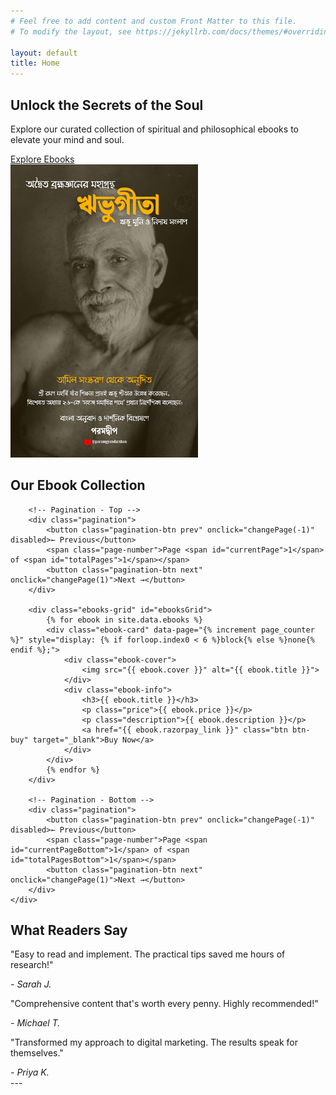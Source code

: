 ```yaml
---
# Feel free to add content and custom Front Matter to this file.
# To modify the layout, see https://jekyllrb.com/docs/themes/#overriding-theme-defaults

layout: default
title: Home
---
```


<!-- Hero Section -->
<section class="hero">
    <div class="container">
        <div class="hero-content">
            <div class="hero-text">
                <h1>Unlock the Secrets of the Soul</h1>
                <p>Explore our curated collection of spiritual and philosophical ebooks to elevate your mind and soul.</p>
                <a href="#ebooks" class="btn btn-primary">Explore Ebooks</a>
            </div>
            <div class="hero-image">
                <img src="/assets/images/ribhu-gita-ঋভু-গীতা-Sri-Ramana-Maharshi.png" alt="Ebook Collection" width="300">
            </div>
        </div>
    </div>
</section>

<!-- Ebook Showcase -->
<section id="ebooks" class="ebooks-section">
    <div class="container">
        <h2>Our Ebook Collection</h2>
        
        <!-- Pagination - Top -->
        <div class="pagination">
            <button class="pagination-btn prev" onclick="changePage(-1)" disabled>← Previous</button>
            <span class="page-number">Page <span id="currentPage">1</span> of <span id="totalPages">1</span></span>
            <button class="pagination-btn next" onclick="changePage(1)">Next →</button>
        </div>

        <div class="ebooks-grid" id="ebooksGrid">
            {% for ebook in site.data.ebooks %}
            <div class="ebook-card" data-page="{% increment page_counter %}" style="display: {% if forloop.index0 < 6 %}block{% else %}none{% endif %};">
                <div class="ebook-cover">
                    <img src="{{ ebook.cover }}" alt="{{ ebook.title }}">
                </div>
                <div class="ebook-info">
                    <h3>{{ ebook.title }}</h3>
                    <p class="price">{{ ebook.price }}</p>
                    <p class="description">{{ ebook.description }}</p>
                    <a href="{{ ebook.razorpay_link }}" class="btn btn-buy" target="_blank">Buy Now</a>
                </div>
            </div>
            {% endfor %}
        </div>

        <!-- Pagination - Bottom -->
        <div class="pagination">
            <button class="pagination-btn prev" onclick="changePage(-1)" disabled>← Previous</button>
            <span class="page-number">Page <span id="currentPageBottom">1</span> of <span id="totalPagesBottom">1</span></span>
            <button class="pagination-btn next" onclick="changePage(1)">Next →</button>
        </div>
    </div>
</section>

<!-- Testimonials Section -->
<section class="testimonials">
    <div class="container">
        <h2>What Readers Say</h2>
        <div class="testimonials-grid">
            <div class="testimonial">
                <p>"Easy to read and implement. The practical tips saved me hours of research!"</p>
                <cite>- Sarah J.</cite>
            </div>
            <div class="testimonial">
                <p>"Comprehensive content that's worth every penny. Highly recommended!"</p>
                <cite>- Michael T.</cite>
            </div>
            <div class="testimonial">
                <p>"Transformed my approach to digital marketing. The results speak for themselves."</p>
                <cite>- Priya K.</cite>
            </div>
        </div>
    </div>
</section>
---